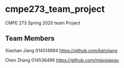 # cmpe273_team_project
CMPE 273 Spring 2020 team Project

## Team Members

Xiaohan Jiang 014514994 https://github.com/katyjiang

Chen Zhang 014536496 https://github.com/miaoxiaogu
